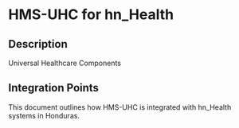 # HMS-UHC for hn_Health

## Description

Universal Healthcare Components

## Integration Points

This document outlines how HMS-UHC is integrated with hn_Health systems in Honduras.
